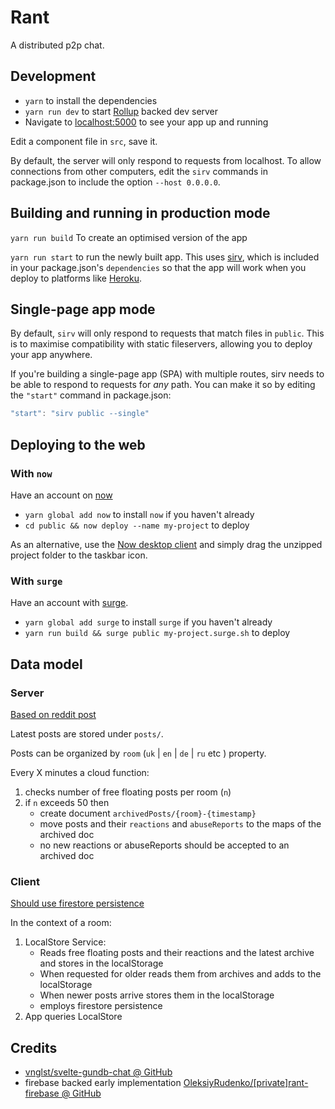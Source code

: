 # Rant

A distributed p2p chat.

## Development

- `yarn` to install the dependencies
- `yarn run dev` to start [Rollup](https://rollupjs.org) backed dev server
- Navigate to [localhost:5000](http://localhost:5000) to see your app up and running

Edit a component file in `src`, save it.

By default, the server will only respond to requests from localhost.
To allow connections from other computers, edit the `sirv` commands in package.json
to include the option `--host 0.0.0.0`.

## Building and running in production mode

`yarn run build` To create an optimised version of the app

`yarn run start` to run the newly built app.
This uses [sirv](https://github.com/lukeed/sirv),
which is included in your package.json's `dependencies` so that the app
will work when you deploy to platforms like [Heroku](https://heroku.com).

## Single-page app mode

By default, `sirv` will only respond to requests that match files in `public`.
This is to maximise compatibility with static fileservers,
allowing you to deploy your app anywhere.

If you're building a single-page app (SPA) with multiple routes,
sirv needs to be able to respond to requests for *any* path.
You can make it so by editing the `"start"` command in package.json:

```js
"start": "sirv public --single"
```

## Deploying to the web

### With `now`

Have an account on [now](https://zeit.co/now)

- `yarn global add now` to install `now` if you haven't already
- `cd public && now deploy --name my-project` to deploy

As an alternative, use the [Now desktop client](https://zeit.co/download)
and simply drag the unzipped project folder to the taskbar icon.

### With `surge`

Have an account with [surge](https://surge.sh/).

- `yarn global add surge` to install `surge` if you haven't already
- `yarn run build && surge public my-project.surge.sh` to deploy

## Data model

### Server

[Based on reddit post](https://www.reddit.com/r/firestore/comments/erv69v/chat_in_one_document_not_a_good_idea/)

Latest posts are stored under `posts/`.

Posts can be organized by `room` (`uk` | `en` | `de` | `ru` etc ) property.

Every X minutes a cloud function:
1. checks number of free floating posts per room (`n`)
2. if `n` exceeds 50 then
   - create document `archivedPosts/{room}-{timestamp}`
   - move posts and their `reactions` and `abuseReports`
     to the maps of the archived doc
   - no new reactions or abuseReports should be accepted to
     an archived doc

### Client

[Should use firestore persistence](https://firebase.google.com/docs/firestore/manage-data/enable-offline#web)

In the context of a room:
1. LocalStore Service:
   - Reads free floating posts and their reactions and the latest archive
     and stores in the localStorage
   - When requested for older reads them from archives and adds to the localStorage
   - When newer posts arrive stores them in the localStorage
   - employs firestore persistence
2. App queries LocalStore

## Credits

- [vnglst/svelte-gundb-chat @ GitHub](https://github.com/vnglst/svelte-gundb-chat)
- firebase backed early implementation [OleksiyRudenko/[private]rant-firebase @ GitHub](https://github.com/OleksiyRudenko/rant-firebase)
